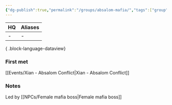 ```yaml
---
{"dg-publish":true,"permalink":"/groups/absalom-mafia/","tags":["group"],"dgShowBacklinks":true,"dgShowLocalGraph":true,"noteIcon":"group","created":"2024-01-09T00:23:43.893+01:00","updated":"2024-01-18T16:02:50.411+01:00"}
---
```


| HQ | Aliases |
| -- | ------- |
| \- | \-      |

{ .block-language-dataview}
### First met
[[Events/Xian - Absalom Conflict\|Xian - Absalom Conflict]]
### Notes
Led by [[NPCs/Female mafia boss\|Female mafia boss]]